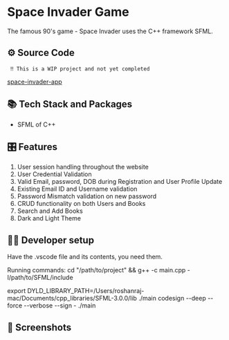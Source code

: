 # Space Invader Game

The famous 90's game - Space Invader uses the C++ framework SFML.

## ⚙️ Source Code

` ‼ This is a WIP project and not yet completed`

[space-invader-app](https://github.com/RoshanRajcmd/space-invader-app)

## 📚 Tech Stack and Packages

* SFML of C++

## 🎛️ Features

1. User session handling throughout the website
2. User Credential Validation
3. Valid Email, password, DOB during Registration and User Profile Update
4. Existing Email ID and Username validation
5. Password Mismatch validation on new password
6. CRUD functionality on both Users and Books
7. Search and Add Books
8. Dark and Light Theme

## 🧑‍💻 Developer setup

Have the .vscode file and its contents, you need them.

Running commands:
cd "/path/to/project" && g++ -c main.cpp -I/path/to/SFML/include

export DYLD_LIBRARY_PATH=/Users/roshanraj-mac/Documents/cpp_libraries/SFML-3.0.0/lib
./main
codesign --deep --force --verbose --sign - ./main


## 📸 Screenshots


